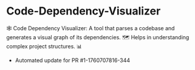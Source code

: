 # Code-Dependency-Visualizer
🕸️ Code Dependency Visualizer: A tool that parses a codebase and generates a visual graph of its dependencies. 🗺️ Helps in understanding complex project structures. 📊


- Automated update for PR #1-1760707816-344